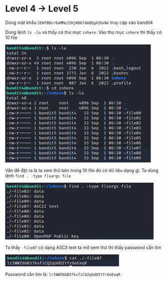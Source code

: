 # Level 4 -> Level 5
Dùng mật khẩu `2EW7BBsr6aMMoJ2HjW067dm8EgX26xNe` truy cập vào bandit4

Dùng lệnh `ls -la` và thấy có thư mục `inhere`. Vào thư mục `inhere` thì thấy có 10 file 

![level4_5_1](level4_5_1.png)

Vấn đề đặt ra là ta xem thử bên trong 10 file đó có dữ liệu dạng gì. Ta dùng lệnh `find . -type f|xargs file` 

![level4_5_2](level4_5_2.png)

Ta thấy `-file07` có dạng ASCII text ta mở xem thử thì thấy password cần tìm

![level4_5_3](level4_5_3.png)

Password cần tìm là: `lrIWWI6bB37kxfiCQZqUdOIYfr6eEeqR`
